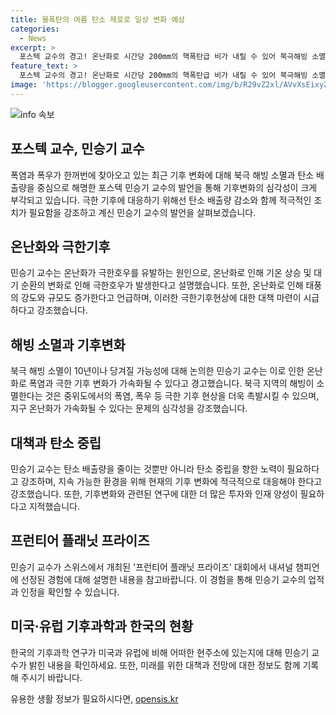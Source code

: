 ```yaml
---
title: 물폭탄의 여름 탄소 제로로 일상 변화 예상
categories:
  - News
excerpt: >
  포스텍 교수의 경고! 온난화로 시간당 200mm의 핵폭탄급 비가 내릴 수 있어 북극해빙 소멸 10년 당겨질 것. 2022년 서울 침수한 141mm 폭우는 500년에 한 번. 탄소배출 감소로 대비 필요. 열과 함께 수퍼 태풍 우려. 한국형 우기 대체 검토 중. 지구 온난화로 폭염·극한호우 급증. 탄소 중립 달성해야 기후위기 극복 가능. 2040년대 북극해빙 소멸 예측, 캐나다 환경장관 친필 사인에 기분 좋아. 한국 기후과학 현황 우려. (요약문)
feature_text: >
  포스텍 교수의 경고! 온난화로 시간당 200mm의 핵폭탄급 비가 내릴 수 있어 북극해빙 소멸 10년 당겨질 것. 2022년 서울 침수한 141mm 폭우는 500년에 한 번. 탄소배출 감소로 대비 필요. 열과 함께 수퍼 태풍 우려. 한국형 우기 대체 검토 중. 지구 온난화로 폭염·극한호우 급증. 탄소 중립 달성해야 기후위기 극복 가능. 2040년대 북극해빙 소멸 예측, 캐나다 환경장관 친필 사인에 기분 좋아. 한국 기후과학 현황 우려. (요약문)
image: 'https://blogger.googleusercontent.com/img/b/R29vZ2xl/AVvXsEixyZcFfHzMRdzZMjFBmAUKJYCLCGyLL1o632UiGVXcaFdKo_bkvkuCioo0uUKlGfBVcT3P84aROyZIXSBEx3Aw5nCQ3pTgDom1WDC4m8eifvWiAmWEEVb4x6G_l8C0QH225ldMjyaFvpxGEBGNO37VmDTDMHGhJPq73UglMfDca1-0aw/s1600/blogspot.png'
---
```


<p><img src="https://blogger.googleusercontent.com/img/b/R29vZ2xl/AVvXsEixyZcFfHzMRdzZMjFBmAUKJYCLCGyLL1o632UiGVXcaFdKo_bkvkuCioo0uUKlGfBVcT3P84aROyZIXSBEx3Aw5nCQ3pTgDom1WDC4m8eifvWiAmWEEVb4x6G_l8C0QH225ldMjyaFvpxGEBGNO37VmDTDMHGhJPq73UglMfDca1-0aw/s1600/blogspot.png" alt="info 속보" /></p>

<h2 data-ke-size="size26">포스텍 교수, 민승기 교수</h2>

<p data-ke-size="size16">폭염과 폭우가 한꺼번에 찾아오고 있는 최근 기후 변화에 대해 북극 해빙 소멸과 탄소 배출량을 중심으로 해명한 포스텍 민승기 교수의 발언을 통해 기후변화의 심각성이 크게 부각되고 있습니다. 극한 기후에 대응하기 위해선 탄소 배출량 감소와 함께 적극적인 조치가 필요함을 강조하고 계신 민승기 교수의 발언을 살펴보겠습니다.</p>

<h2 data-ke-size="size26">온난화와 극한기후</h2>

<p data-ke-size="size16">민승기 교수는 온난화가 극한호우를 유발하는 원인으로, 온난화로 인해 기온 상승 및 대기 순환의 변화로 인해 극한호우가 발생한다고 설명했습니다. 또한, 온난화로 인해 태풍의 강도와 규모도 증가한다고 언급하며, 이러한 극한기후현상에 대한 대책 마련이 시급하다고 강조했습니다.</p>

<h2 data-ke-size="size26">해빙 소멸과 기후변화</h2>

<p data-ke-size="size16">북극 해빙 소멸이 10년이나 당겨질 가능성에 대해 논의한 민승기 교수는 이로 인한 온난화로 폭염과 극한 기후 변화가 가속화될 수 있다고 경고했습니다. 북극 지역의 해빙이 소멸한다는 것은 중위도에서의 폭염, 폭우 등 극한 기후 현상을 더욱 촉발시킬 수 있으며, 지구 온난화가 가속화될 수 있다는 문제의 심각성을 강조했습니다.</p>

<h2 data-ke-size="size26">대책과 탄소 중립</h2>

<p data-ke-size="size16">민승기 교수는 탄소 배출량을 줄이는 것뿐만 아니라 탄소 중립을 향한 노력이 필요하다고 강조하며, 지속 가능한 환경을 위해 현재의 기후 변화에 적극적으로 대응해야 한다고 강조했습니다. 또한, 기후변화와 관련된 연구에 대한 더 많은 투자와 인재 양성이 필요하다고 지적했습니다.</p>

<h2 data-ke-size="size26">프런티어 플래닛 프라이즈</h2>

<p data-ke-size="size16">민승기 교수가 스위스에서 개최된 '프런티어 플래닛 프라이즈' 대회에서 내셔널 챔피언에 선정된 경험에 대해 설명한 내용을 참고바랍니다. 이 경험을 통해 민승기 교수의 업적과 인정을 확인할 수 있습니다.</p>

<h2 data-ke-size="size26">미국·유럽 기후과학과 한국의 현황</h2>

<p data-ke-size="size16">한국의 기후과학 연구가 미국과 유럽에 비해 어떠한 현주소에 있는지에 대해 민승기 교수가 밝힌 내용을 확인하세요. 또한, 미래를 위한 대책과 전망에 대한 정보도 함께 기록해 주시기 바랍니다.</p>
유용한 생활 정보가 필요하시다면, <a href="https://opensis.kr" rel="dofollow">opensis.kr</a>



